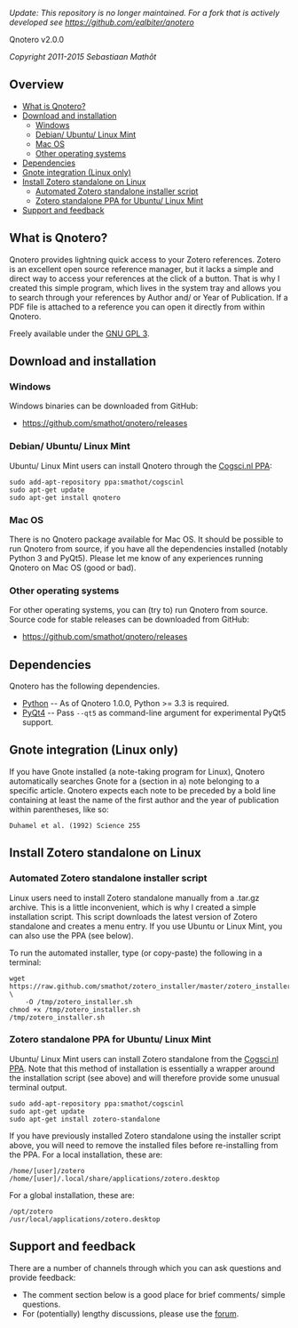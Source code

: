 *Update: This repository is no longer maintained. For a fork that is actively developed see <https://github.com/ealbiter/qnotero>*

Qnotero v2.0.0


*Copyright 2011-2015 Sebastiaan Mathôt*

## Overview


- [What is Qnotero?](#what-is-qnotero)
- [Download and installation](#download-and-installation)
	- [Windows](#windows)
	- [Debian/ Ubuntu/ Linux Mint](#debian-ubuntu-linux-mint)
	- [Mac OS](#mac-os)
	- [Other operating systems](#other-operating-systems)
- [Dependencies](#dependencies)
- [Gnote integration (Linux only)](#gnote-integration-linux-only)
- [Install Zotero standalone on Linux](#install-zotero-standalone-on-linux)
	- [Automated Zotero standalone installer script](#automated-zotero-standalone-installer-script)
	- [Zotero standalone PPA for Ubuntu/ Linux Mint](#zotero-standalone-ppa-for-ubuntu-linux-mint)
- [Support and feedback](#support-and-feedback)



## What is Qnotero?

Qnotero provides lightning quick access to your Zotero references. Zotero is an excellent open source reference manager, but it lacks a simple and direct way to access your references at the click of a button. That is why I created this simple program, which lives in the system tray and allows you to search through your references by Author and/ or Year of Publication. If a PDF file is attached to a reference you can open it directly from within Qnotero.

Freely available under the [GNU GPL 3](http://www.gnu.org/copyleft/gpl.html).

## Download and installation

### Windows

Windows binaries can be downloaded from GitHub:

- <https://github.com/smathot/qnotero/releases>

### Debian/ Ubuntu/ Linux Mint

Ubuntu/ Linux Mint users can install Qnotero through the [Cogsci.nl PPA]:

	sudo add-apt-repository ppa:smathot/cogscinl
	sudo apt-get update
	sudo apt-get install qnotero

### Mac OS

There is no Qnotero package available for Mac OS. It should be possible to run Qnotero from source, if you have all the dependencies installed (notably Python 3 and PyQt5). Please let me know of any experiences running Qnotero on Mac OS (good or bad).

### Other operating systems

For other operating systems, you can (try to) run Qnotero from source. Source code for stable releases can be downloaded from GitHub:

- <https://github.com/smathot/qnotero/releases>

## Dependencies

Qnotero has the following dependencies.

- [Python] -- As of Qnotero 1.0.0, Python >= 3.3 is required.
- [PyQt4] -- Pass `--qt5` as command-line argument for experimental PyQt5 support.

## Gnote integration (Linux only)

If you have Gnote installed (a note-taking program for Linux), Qnotero automatically searches Gnote for a (section in a) note belonging to a specific article. Qnotero expects each note to be preceded by a bold line containing at least the name of the first author and the year of publication within parentheses, like so:

    Duhamel et al. (1992) Science 255

## Install Zotero standalone on Linux

### Automated Zotero standalone installer script

Linux users need to install Zotero standalone manually from a .tar.gz archive. This is a little inconvenient, which is why I created a simple installation script. This script downloads the latest version of Zotero standalone and creates a menu entry. If you use Ubuntu or Linux Mint, you can also use the PPA (see below).

To run the automated installer, type (or copy-paste) the following in a terminal:

    wget https://raw.github.com/smathot/zotero_installer/master/zotero_installer.sh \
        -O /tmp/zotero_installer.sh
    chmod +x /tmp/zotero_installer.sh
    /tmp/zotero_installer.sh

### Zotero standalone PPA for Ubuntu/ Linux Mint

Ubuntu/ Linux Mint users can install Zotero standalone from the [Cogsci.nl PPA]. Note that this method of installation is essentially a wrapper around the installation script (see above) and will therefore provide some unusual terminal output.

    sudo add-apt-repository ppa:smathot/cogscinl
    sudo apt-get update
    sudo apt-get install zotero-standalone

If you have previously installed Zotero standalone using the installer script above, you will need to remove the installed files before re-installing from the PPA. For a local installation, these are:

    /home/[user]/zotero
    /home/[user]/.local/share/applications/zotero.desktop

For a global installation, these are:

    /opt/zotero
    /usr/local/applications/zotero.desktop

## Support and feedback

There are a number of channels through which you can ask questions and provide feedback:

-   The comment section below is a good place for brief comments/ simple questions.
-   For (potentially) lengthy discussions, please use the [forum].

[cogsci.nl ppa]: https://launchpad.net/~smathot/+archive/ubuntu/cogscinl
[forum]: http://forum.cogsci.nl/
[python]: https://www.python.org/
[PyQt4]: http://www.riverbankcomputing.co.uk/software/pyqt/download

[Overview]: #overview
[What is Qnotero?]: #what-is-qnotero
[Download and installation]: #download-and-installation
[Windows]: #windows
[Debian/ Ubuntu/ Linux Mint]: #debian-ubuntu-linux-mint
[Mac OS]: #mac-os
[Other operating systems]: #other-operating-systems
[Dependencies]: #dependencies
[Gnote integration (Linux only)]: #gnote-integration-linux-only
[Install Zotero standalone on Linux]: #install-zotero-standalone-on-linux
[Automated Zotero standalone installer script]: #automated-zotero-standalone-installer-script
[Zotero standalone PPA for Ubuntu/ Linux Mint]: #zotero-standalone-ppa-for-ubuntu-linux-mint
[Support and feedback]: #support-and-feedback
